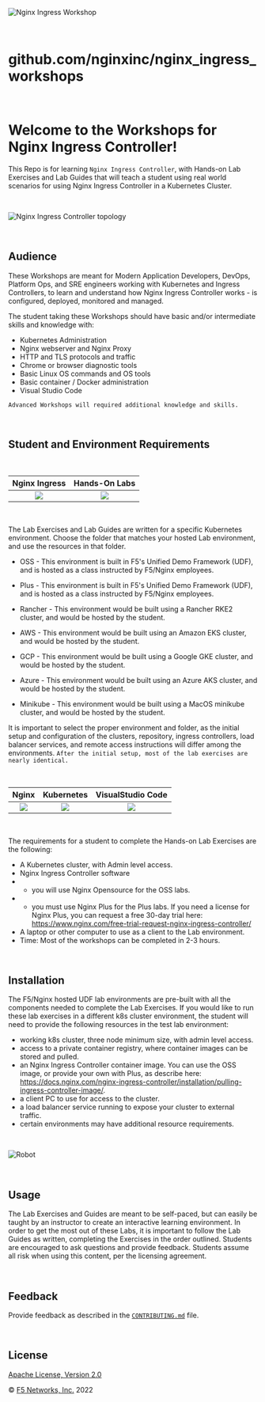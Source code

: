 ![Nginx Ingress Workshop](media/nicworkshop-banner.png)

<br>

# github.com/nginxinc/nginx_ingress_workshops
<br>

# Welcome to the Workshops for Nginx Ingress Controller!

This Repo is for learning `Nginx Ingress Controller`, with Hands-on Lab Exercises and Lab Guides that will teach a student using real world scenarios for using Nginx Ingress Controller in a Kubernetes Cluster.

<br>

![Nginx Ingress Controller topology](media/nic-topology.svg)

<br/>

## Audience

These Workshops are meant for Modern Application Developers, DevOps, Platform Ops, and SRE engineers working with Kubernetes and Ingress Controllers, to learn and understand how Nginx Ingress Controller works - is configured, deployed, monitored and managed.

The student taking these Workshops should have basic and/or intermediate skills and knowledge with:

- Kubernetes Administration
- Nginx webserver and Nginx Proxy
- HTTP and TLS protocols and traffic
- Chrome or browser diagnostic tools
- Basic Linux OS commands and OS tools
- Basic container / Docker administration
- Visual Studio Code

`Advanced Workshops will required additional knowledge and skills.`

<br>

## Student and Environment Requirements

</br>

Nginx Ingress  |  Hands-On Labs
:-------------------------:|:-------------------------:
![](media/nginx-ingress-icon.png)  |  ![](media/developer-seated.svg)

<br/>

The Lab Exercises and Lab Guides are written for a specific Kubernetes environment.  Choose the folder that matches your hosted Lab environment, and use the resources in that folder.

- OSS -  This environment is built in F5's Unified Demo Framework (UDF), and is hosted as a class instructed by F5/Nginx employees.

- Plus - This environment is built in F5's Unified Demo Framework (UDF), and is hosted as a class instructed by F5/Nginx employees.

- Rancher - This environment would be built using a Rancher RKE2 cluster, and would be hosted by the student.

- AWS - This environment would be built using an Amazon EKS cluster, and would be hosted by the student.

- GCP - This environment would be built using a Google GKE cluster, and would be hosted by the student.

- Azure - This environment would be built using an Azure AKS cluster, and would be hosted by the student.

- Minikube - This environment would be built using a MacOS minikube cluster, and would be hosted by the student.

It is important to select the proper environment and folder, as the initial setup and configuration of the clusters, repository, ingress controllers, load balancer services, and remote access instructions will differ among the environments.  `After the initial setup, most of the lab exercises are nearly identical.`

<br>

Nginx  |  Kubernetes  |  VisualStudio Code
:-------------------------:|:-------------------------:|:-------------------------:
![](media/nginx-icon.png)  |  ![](media/kubernetes-icon.png)   |  ![](media/vs-code-icon.png)

<br/>

The requirements for a student to complete the Hands-on Lab Exercises are the following:

- A Kubernetes cluster, with Admin level access.
- Nginx Ingress Controller software
- - you will use Nginx Opensource for the OSS labs.  
- - you must use Nginx Plus for the Plus labs.  If you need a license for Nginx Plus, you can request a free 30-day trial here:  https://www.nginx.com/free-trial-request-nginx-ingress-controller/
- A laptop or other computer to use as a client to the Lab environment.
- Time:  Most of the workshops can be completed in 2-3 hours.  

<br>

## Installation

The F5/Nginx hosted UDF lab environments are pre-built with all the components needed to complete the Lab Exercises.  If you would like to run these lab exercises in a different k8s cluster environment, the student will need to provide the following resources in the test lab environment:

- working k8s cluster, three node minimum size, with admin level access.
- access to a private container registry, where container images can be stored and pulled.
- an Nginx Ingress Controller container image.  You can use the OSS image, or provide your own with Plus, as describe here: https://docs.nginx.com/nginx-ingress-controller/installation/pulling-ingress-controller-image/.
- a client PC to use for access to the cluster.
- a load balancer service running to expose your cluster to external traffic.
- certain environments may have additional resource requirements.

<br>

![Robot](media/robot.svg)

<br>

## Usage

The Lab Exercises and Guides are meant to be self-paced, but can easily be taught by an instructor to create an interactive learning environment.  In order to get the most out of these Labs, it is important to follow the Lab Guides as written, completing the Exercises in the order outlined.  Students are encouraged to ask questions and provide feedback.  Students assume all risk when using this content, per the licensing agreement.

<br>

## Feedback

Provide feedback as described in the [`CONTRIBUTING.md`](https://github.com/nginxinc/nginx-ingress-workshops/blob/main/CONTRIBUTING.md) file.

<br>

## License

[Apache License, Version 2.0](https://github.com/nginxinc/nginx-ingress-workshops/blob/main/LICENSE)

&copy; [F5 Networks, Inc.](https://www.f5.com/) 2022
